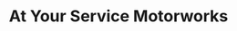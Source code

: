 ---
title: "At Your Service Motorworks"
url: /pasig/at-your-service-motorworks/
shop: car repair
---